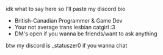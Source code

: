 idk what to say here so I'll paste my discord bio

- British-Canadian Programmer & Game Dev
- Your not average trans lesbian catgirl :3
- DM's open if you wanna be friends/want to ask anything

btw my discord is _statuszer0 if you wanna chat
